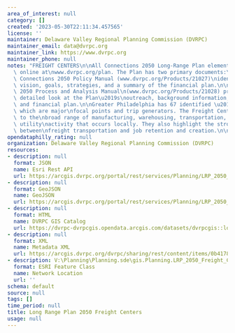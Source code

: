 ```yaml
---
area_of_interest: null
category: []
created: '2023-05-30T22:11:34.457565'
license: ''
maintainer: Delaware Valley Regional Planning Commission (DVRPC)
maintainer_email: data@dvrpc.org
maintainer_link: https://www.dvrpc.org
maintainer_phone: null
notes: "FREIGHT CENTERS\n\nAll Connections 2050 Long-Range Plan elements are available\
  \ online at\nwww.dvrpc.org/plan. The Plan has two primary documents:\n\n(1) The\
  \ Connections 2050 Policy Manual (www.dvrpc.org/Products/21027)\nidentifies the\
  \ vision, goals, strategies, and a summary of the financial plan.\n\n(2) The Connections\
  \ 2050 Process and Analysis Manual\n(www.dvrpc.org/Products/21028) provides a more\
  \ detailed look at the Plan\u2019s\noutreach, background information, analysis,\
  \ and financial plan.\n\nGreater Philadelphia has 67 identified \u201CFreight Centers,\u201D\
  \ which are major\nfocal points and trip generators. The Freight Centers are a testament\
  \ to the\nbroad range of manufacturing, warehousing, transportation, quarry, and\
  \ utility\nactivity that occurs locally. They also highlight the strong linkage\
  \ between\nfreight transportation and job retention and creation.\n\n"
opendataphilly_rating: null
organization: Delaware Valley Regional Planning Commission (DVRPC)
resources:
- description: null
  format: JSON
  name: Esri Rest API
  url: https://arcgis.dvrpc.org/portal/rest/services/Planning/LRP_2050_Freight_Centers/FeatureServer/0
- description: null
  format: GeoJSON
  name: GeoJSON
  url: https://arcgis.dvrpc.org/portal/rest/services/Planning/LRP_2050_Freight_Centers/FeatureServer/0/query?where=1=1&outsr=4326&outfields=*&f=geojson
- description: null
  format: HTML
  name: DVRPC GIS Catalog
  url: https://dvrpc-dvrpcgis.opendata.arcgis.com/datasets/dvrpcgis::long-range-plan-2050-freight-centers
- description: null
  format: XML
  name: Metadata XML
  url: https://arcgis.dvrpc.org/dvrpc/sharing/rest/content/items/0b4178bc29cc42e496e2f3a5c2f3e9e5/info/metadata/metadata.xml?format=default
- description: V:\Planning\Planning.sde\gis.Planning.LRP_2050_Freight_Centers
  format: ESRI Feature Class
  name: Network Location
  url: ''
schema: default
source: null
tags: []
time_period: null
title: Long Range Plan 2050 Freight Centers
usage: null
---
```


